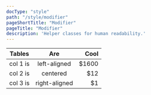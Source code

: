 ```yaml
---
docType: "style"
path: "/style/modifier"
pageShortTitle: "Modifier"
pageTitle: "Modifier"
description: 'Helper classes for human readability.'
---
```


| Tables   |      Are      |  Cool |
|----------|:-------------:|------:|
| col 1 is |  left-aligned | $1600 |
| col 2 is |    centered   |   $12 |
| col 3 is | right-aligned |    $1 |